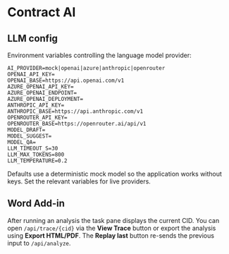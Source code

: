# Contract AI

## LLM config

Environment variables controlling the language model provider:

```
AI_PROVIDER=mock|openai|azure|anthropic|openrouter
OPENAI_API_KEY=
OPENAI_BASE=https://api.openai.com/v1
AZURE_OPENAI_API_KEY=
AZURE_OPENAI_ENDPOINT=
AZURE_OPENAI_DEPLOYMENT=
ANTHROPIC_API_KEY=
ANTHROPIC_BASE=https://api.anthropic.com/v1
OPENROUTER_API_KEY=
OPENROUTER_BASE=https://openrouter.ai/api/v1
MODEL_DRAFT=
MODEL_SUGGEST=
MODEL_QA=
LLM_TIMEOUT_S=30
LLM_MAX_TOKENS=800
LLM_TEMPERATURE=0.2
```

Defaults use a deterministic mock model so the application works without keys. Set the relevant variables for live providers.

## Word Add-in

After running an analysis the task pane displays the current CID. You can open
`/api/trace/{cid}` via the **View Trace** button or export the analysis using
**Export HTML/PDF**. The **Replay last** button re-sends the previous input to
`/api/analyze`.
